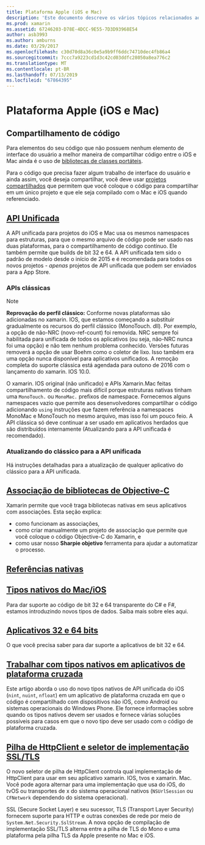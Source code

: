 ```yaml
---
title: Plataforma Apple (iOS e Mac)
description: 'Este documento descreve os vários tópicos relacionados ao desenvolvimento do xamarin. IOS e xamarin. Mac: código de compartilhamento, a API unificada, de associação Objective-C bibliotecas, referências nativas, tipos nativos e muito mais.'
ms.prod: xamarin
ms.assetid: 67246203-D78E-4DCC-9E55-7D3D93968E54
author: asb3993
ms.author: amburns
ms.date: 03/29/2017
ms.openlocfilehash: c30d70d8a36c0e5a9b9ff6ddc74710dec4fb86a4
ms.sourcegitcommit: 7ccc7a9223cd1d3c42cd03ddfc28050a8ea776c2
ms.translationtype: MT
ms.contentlocale: pt-BR
ms.lasthandoff: 07/13/2019
ms.locfileid: "67864395"
---
```

# <a name="apple-platform-ios-and-mac"></a>Plataforma Apple (iOS e Mac)

## <a name="code-sharing"></a>Compartilhamento de código

Para elementos do seu código que não possuem nenhum elemento de interface do usuário a melhor maneira de compartilhar código entre o iOS e Mac ainda é o uso de [bibliotecas de classes portáteis](~/cross-platform/app-fundamentals/pcl.md).

Para o código que precisa fazer algum trabalho de interface do usuário e ainda assim, você deseja compartilhar, você deve usar [projetos compartilhados](~/cross-platform/app-fundamentals/shared-projects.md) que permitem que você coloque o código para compartilhar em um único projeto e que ele seja compilado com o Mac e iOS quando referenciado.

## <a name="unified-apiunifiedindexmd"></a>[API Unificada](unified/index.md)

A API unificada para projetos do iOS e Mac usa os mesmos namespaces para estruturas, para que o mesmo arquivo de código pode ser usado nas duas plataformas, para o compartilhamento de código contínuo. Ele também permite que builds de bit 32 e 64. A API unificada tem sido o padrão de modelo desde o início de 2015 e é recomendada para todos os novos projetos - *apenas* projetos de API unificada que podem ser enviados para a App Store.

### <a name="classic-apis"></a>APIs clássicas

> [!NOTE]
> **Reprovação do perfil clássico:** Conforme novas plataformas são adicionadas no xamarin. IOS, que estamos começando a substituir gradualmente os recursos do perfil clássico (MonoTouch. dll). Por exemplo, a opção de não-NRC (novo-ref-count) foi removida. NRC sempre foi habilitada para unificada de todos os aplicativos (ou seja, não-NRC nunca foi uma opção) e não tem nenhum problema conhecido. Versões futuras removerá a opção de usar Boehm como o coletor de lixo. Isso também era uma opção nunca disponível para aplicativos unificados. A remoção completa do suporte clássica está agendada para outono de 2016 com o lançamento do xamarin. IOS 10.0.

O xamarin. IOS original (não unificado) e APIs Xamarin.Mac feitas compartilhamento de código mais difícil porque estruturas nativas tinham uma `MonoTouch.` ou `MonoMac.` prefixos de namespace.  Fornecemos alguns namespaces vazio que permite aos desenvolvedores compartilhar o código adicionando `using` instruções que fazem referência a namespaces MonoMac e MonoTouch no mesmo arquivo, mas isso foi um pouco feio. A API clássica só deve continuar a ser usado em aplicativos herdados que são distribuídos internamente (Atualizando para a API unificada é recomendado).


### <a name="updating-from-classic-to-the-unified-api"></a>Atualizando do clássico para a API unificada

Há instruções detalhadas para a atualização de qualquer aplicativo do clássico para a API unificada.

## <a name="binding-objective-c-librariesbindingindexmd"></a>[Associação de bibliotecas de Objective-C](binding/index.md)

Xamarin permite que você traga bibliotecas nativas em seus aplicativos com associações. Esta seção explica:

- como funcionam as associações,
- como criar manualmente um projeto de associação que permite que você coloque o código Objective-C do Xamarin, e
- como usar nosso **Sharpie objetivo** ferramenta para ajudar a automatizar o processo.

## <a name="native-referencesnative-referencesmd"></a>[Referências nativas](native-references.md)

## <a name="macios-native-typesnativetypesmd"></a>[Tipos nativos do Mac/iOS](nativetypes.md)

Para dar suporte ao código de bit 32 e 64 transparente do C# e F#, estamos introduzindo novos tipos de dados.   Saiba mais sobre eles aqui.

## <a name="building-32-and-64-bit-apps32-and-64indexmd"></a>[Aplicativos 32 e 64 bits](32-and-64/index.md)

O que você precisa saber para dar suporte a aplicativos de bit 32 e 64.

## <a name="working-with-native-types-in-cross-platform-appsnative-types-cross-platformmd"></a>[Trabalhar com tipos nativos em aplicativos de plataforma cruzada](native-types-cross-platform.md)

Este artigo aborda o uso do novo tipos nativos de API unificada do iOS (`nint`, `nuint`, `nfloat`) em um aplicativo de plataforma cruzada em que o código é compartilhado com dispositivos não iOS, como Android ou sistemas operacionais do Windows Phone.
Ele fornece informações sobre quando os tipos nativos devem ser usados e fornece várias soluções possíveis para casos em que o novo tipo deve ser usado com o código de plataforma cruzada.

## <a name="httpclient-stack-and-ssltls-implementation-selectorhttp-stackmd"></a>[Pilha de HttpClient e seletor de implementação SSL/TLS](http-stack.md)

O novo seletor de pilha de HttpClient controla qual implementação de HttpClient para usar em seu aplicativo xamarin. IOS, tvos e xamarin. Mac. Você pode agora alternar para uma implementação que usa do iOS, do tvOS ou transportes de x do sistema operacional nativos (`NSUrlSession` ou `CFNetwork` dependendo do sistema operacional).

SSL (Secure Socket Layer) e seu sucessor, TLS (Transport Layer Security) fornecem suporte para HTTP e outras conexões de rede por meio de `System.Net.Security.SslStream`. A nova opção de compilação de implementação SSL/TLS alterna entre a pilha de TLS do Mono e uma plataforma pela pilha TLS da Apple presente no Mac e iOS.
